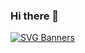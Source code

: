 
### Hi there 👋
[![SVG Banners](https://svg-banners.vercel.app/api?type=textBox&text1=UJWAL%20%20YADAV%20&width=1500&height=300)](https://ujwal-yadav.github.io/personalwebsite/)
